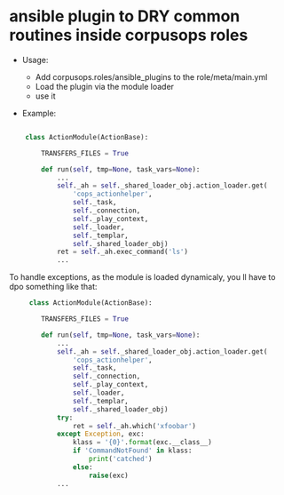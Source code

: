 # ansible plugin to DRY common routines inside corpusops roles


- Usage:
   - Add corpusops.roles/ansible_plugins to the role/meta/main.yml
   - Load the plugin via the module loader
   - use it

- Example:
```python

    class ActionModule(ActionBase):

        TRANSFERS_FILES = True

        def run(self, tmp=None, task_vars=None):
            ...
            self._ah = self._shared_loader_obj.action_loader.get(
                'cops_actionhelper',
                self._task,
                self._connection,
                self._play_context,
                self._loader,
                self._templar,
                self._shared_loader_obj)
            ret = self._ah.exec_command('ls')
            ...


```

To handle exceptions, as the module is loaded dynamicaly, you ll have to dpo something like that:

```python
     class ActionModule(ActionBase):

        TRANSFERS_FILES = True

        def run(self, tmp=None, task_vars=None):
            ...
            self._ah = self._shared_loader_obj.action_loader.get(
                'cops_actionhelper',
                self._task,
                self._connection,
                self._play_context,
                self._loader,
                self._templar,
                self._shared_loader_obj)
            try:
                ret = self._ah.which('xfoobar')
            except Exception, exc:
                klass = '{0}'.format(exc.__class__)
                if 'CommandNotFound' in klass:
                    print('catched')
                else:
                    raise(exc)
            ...
```

